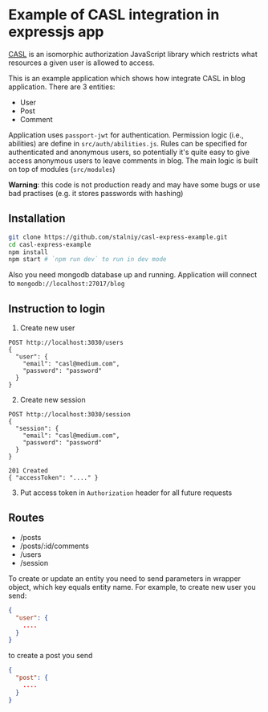 # Example of CASL integration in expressjs app

[CASL](https://stalniy.github.io/casl/) is an isomorphic authorization JavaScript library which restricts what resources a given user is allowed to access.

This is an example application which shows how integrate CASL in blog application. There are 3 entities:
* User
* Post
* Comment

Application uses `passport-jwt` for authentication.
Permission logic (i.e., abilities) are define in `src/auth/abilities.js`. Rules can be specified for authenticated and anonymous users, so potentially it's quite easy to give access anonymous users to leave comments in blog.
The main logic is built on top of modules (`src/modules`)

**Warning**: this code is not production ready and may have some bugs or use bad practises (e.g. it stores passwords with hashing)

## Installation

```sh
git clone https://github.com/stalniy/casl-express-example.git
cd casl-express-example
npm install
npm start # `npm run dev` to run in dev mode
```

Also you need mongodb database up and running. Application will connect to `mongodb://localhost:27017/blog`


## Instruction to login

1. Create new user

```
POST http://localhost:3030/users
{
  "user": {
    "email": "casl@medium.com",
    "password": "password"
  }
}
```

2. Create new session

```
POST http://localhost:3030/session
{
  "session": {
    "email": "casl@medium.com",
    "password": "password"
  }
}

201 Created
{ "accessToken": "...." }
```

3. Put access token in `Authorization` header for all future requests


## Routes

* /posts
* /posts/:id/comments
* /users
* /session

To create or update an entity you need to send parameters in wrapper object, which key equals entity name.
For example, to create new user you send:

```json
{
  "user": {
    ....
  }
}
```

to create a post you send

```json
{
  "post": {
    ....
  }
}
```
